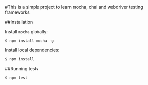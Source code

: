 #This is a simple project to learn mocha, chai and webdriver testing frameworks

##Installation

Install `mocha` globally:
```javascript
$ npm install mocha -g
```

Install local dependencies:
```javascript
$ npm install
```

##Running tests

```javascript
$ npm test
```